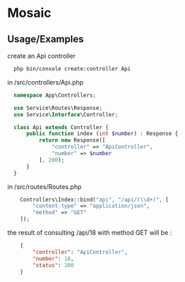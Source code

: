 # Mosaic

## Usage/Examples

create an Api controller
```bash
  php bin/console create:controller Api
```

in /src/controllers/Api.php
```php
  namespace App\Controllers;

  use Service\Routes\Response;
  use Service\Interface\Controller;

  class Api extends Controller {
      public function index (int $number) : Response {
          return new Response([
              "controller" => "ApiController",
              "number" => $number
          ], 200);
      }
  }
```

in /src/routes/Routes.php
```php
    Controllers\Index::bind("api", "/api/(\\d+)", [
        "content-type" => "application/json",
        "method" => "GET"
    ]);
```

the result of consulting /api/18 with method GET will be :
```json
    {
        "controller": "ApiController",
        "number": 18,
        "status": 200
    }
```